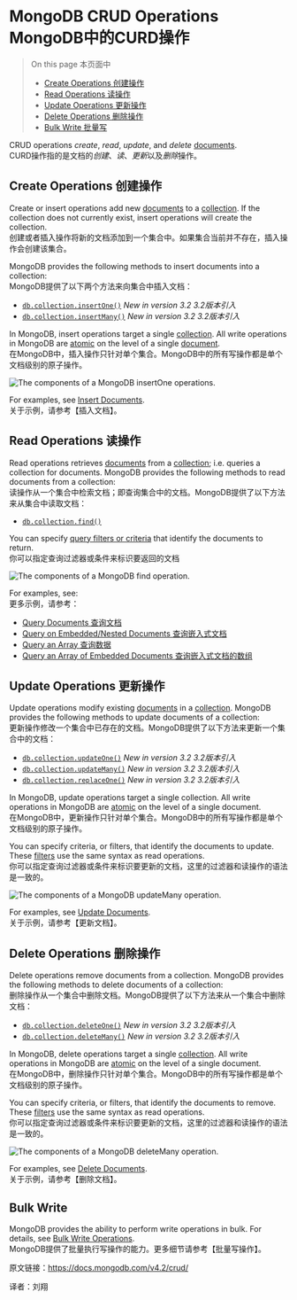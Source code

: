 # MongoDB CRUD Operations MongoDB中的CURD操作

> On this page 本页面中
>
> - [Create Operations 创建操作](https://docs.mongodb.com/manual/crud/#create-operations)
> - [Read Operations 读操作](https://docs.mongodb.com/manual/crud/#read-operations)
> - [Update Operations 更新操作](https://docs.mongodb.com/manual/crud/#update-operations)
> - [Delete Operations 删除操作](https://docs.mongodb.com/manual/crud/#delete-operations)
> - [Bulk Write 批量写](https://docs.mongodb.com/manual/crud/#bulk-write)

CRUD operations *create*, *read*, *update*, and *delete* [documents](https://docs.mongodb.com/manual/core/document/#bson-document-format).<br>CURD操作指的是文档的*创建*、*读*、*更新*以及*删除*操作。

## Create Operations 创建操作

Create or insert operations add new [documents](https://docs.mongodb.com/manual/core/document/#bson-document-format) to a [collection](https://docs.mongodb.com/manual/core/databases-and-collections/#collections). If the collection does not currently exist, insert operations will create the collection.<br>创建或者插入操作将新的文档添加到一个集合中。如果集合当前并不存在，插入操作会创建该集合。

MongoDB provides the following methods to insert documents into a collection:<br>MongoDB提供了以下两个方法来向集合中插入文档：

- [`db.collection.insertOne()`](https://docs.mongodb.com/manual/reference/method/db.collection.insertOne/#db.collection.insertOne) *New in version 3.2* *3.2版本引入*
- [`db.collection.insertMany()`](https://docs.mongodb.com/manual/reference/method/db.collection.insertMany/#db.collection.insertMany) *New in version 3.2* *3.2版本引入*

In MongoDB, insert operations target a single [collection](https://docs.mongodb.com/manual/reference/glossary/#term-collection). All write operations in MongoDB are [atomic](https://docs.mongodb.com/manual/core/write-operations-atomicity/) on the level of a single [document](https://docs.mongodb.com/manual/core/document/).<br>在MongoDB中，插入操作只针对单个集合。MongoDB中的所有写操作都是单个文档级别的原子操作。

![The components of a MongoDB insertOne operations.](https://docs.mongodb.com/manual/_images/crud-annotated-mongodb-insertOne.bakedsvg.svg)

For examples, see [Insert Documents](https://docs.mongodb.com/manual/tutorial/insert-documents/).<br>关于示例，请参考【插入文档】。

## Read Operations 读操作

Read operations retrieves [documents](https://docs.mongodb.com/manual/core/document/#bson-document-format) from a [collection](https://docs.mongodb.com/manual/core/databases-and-collections/#collections); i.e. queries a collection for documents. MongoDB provides the following methods to read documents from a collection:<br>读操作从一个集合中检索文档；即查询集合中的文档。MongoDB提供了以下方法来从集合中读取文档：

- [`db.collection.find()`](https://docs.mongodb.com/manual/reference/method/db.collection.find/#db.collection.find)

You can specify [query filters or criteria](https://docs.mongodb.com/manual/tutorial/query-documents/#read-operations-query-argument) that identify the documents to return.<br>你可以指定查询过滤器或条件来标识要返回的文档

![The components of a MongoDB find operation.](https://docs.mongodb.com/manual/_images/crud-annotated-mongodb-find.bakedsvg.svg)

For examples, see:<br>更多示例，请参考：

- [Query Documents 查询文档](https://docs.mongodb.com/manual/tutorial/query-documents/)
- [Query on Embedded/Nested Documents 查询嵌入式文档](https://docs.mongodb.com/manual/tutorial/query-embedded-documents/)
- [Query an Array 查询数据](https://docs.mongodb.com/manual/tutorial/query-arrays/)
- [Query an Array of Embedded Documents 查询嵌入式文档的数组](https://docs.mongodb.com/manual/tutorial/query-array-of-documents/)

## Update Operations 更新操作

Update operations modify existing [documents](https://docs.mongodb.com/manual/core/document/#bson-document-format) in a [collection](https://docs.mongodb.com/manual/core/databases-and-collections/#collections). MongoDB provides the following methods to update documents of a collection:<br>更新操作修改一个集合中已存在的文档。MongoDB提供了以下方法来更新一个集合中的文档：

- [`db.collection.updateOne()`](https://docs.mongodb.com/manual/reference/method/db.collection.updateOne/#db.collection.updateOne) *New in version 3.2* *3.2版本引入*
- [`db.collection.updateMany()`](https://docs.mongodb.com/manual/reference/method/db.collection.updateMany/#db.collection.updateMany) *New in version 3.2* *3.2版本引入*
- [`db.collection.replaceOne()`](https://docs.mongodb.com/manual/reference/method/db.collection.replaceOne/#db.collection.replaceOne) *New in version 3.2* *3.2版本引入*

In MongoDB, update operations target a single collection. All write operations in MongoDB are [atomic](https://docs.mongodb.com/manual/core/write-operations-atomicity/) on the level of a single document.<br>在MongoDB中，更新操作只针对单个集合。MongoDB中的所有写操作都是单个文档级别的原子操作。

You can specify criteria, or filters, that identify the documents to update. These [filters](https://docs.mongodb.com/manual/core/document/#document-query-filter) use the same syntax as read operations.<br>你可以指定查询过滤器或条件来标识要更新的文档，这里的过滤器和读操作的语法是一致的。

![The components of a MongoDB updateMany operation.](https://docs.mongodb.com/manual/_images/crud-annotated-mongodb-updateMany.bakedsvg.svg)

For examples, see [Update Documents](https://docs.mongodb.com/manual/tutorial/update-documents/).<br>关于示例，请参考【更新文档】。

## Delete Operations 删除操作

Delete operations remove documents from a collection. MongoDB provides the following methods to delete documents of a collection:<br>删除操作从一个集合中删除文档。MongoDB提供了以下方法来从一个集合中删除文档：

- [`db.collection.deleteOne()`](https://docs.mongodb.com/manual/reference/method/db.collection.deleteOne/#db.collection.deleteOne) *New in version 3.2* *3.2版本引入*
- [`db.collection.deleteMany()`](https://docs.mongodb.com/manual/reference/method/db.collection.deleteMany/#db.collection.deleteMany) *New in version 3.2* *3.2版本引入*

In MongoDB, delete operations target a single [collection](https://docs.mongodb.com/manual/reference/glossary/#term-collection). All write operations in MongoDB are [atomic](https://docs.mongodb.com/manual/core/write-operations-atomicity/) on the level of a single document.<br>在MongoDB中，删除操作只针对单个集合。MongoDB中的所有写操作都是单个文档级别的原子操作。

You can specify criteria, or filters, that identify the documents to remove. These [filters](https://docs.mongodb.com/manual/core/document/#document-query-filter) use the same syntax as read operations.<br>你可以指定查询过滤器或条件来标识要更新的文档，这里的过滤器和读操作的语法是一致的。

![The components of a MongoDB deleteMany operation.](https://docs.mongodb.com/manual/_images/crud-annotated-mongodb-deleteMany.bakedsvg.svg)

For examples, see [Delete Documents](https://docs.mongodb.com/manual/tutorial/remove-documents/).<br>关于示例，请参考【删除文档】。

## Bulk Write

MongoDB provides the ability to perform write operations in bulk. For details, see [Bulk Write Operations](https://docs.mongodb.com/manual/core/bulk-write-operations/).<br>MongoDB提供了批量执行写操作的能力。更多细节请参考【批量写操作】。



原文链接：https://docs.mongodb.com/v4.2/crud/

译者：刘翔
